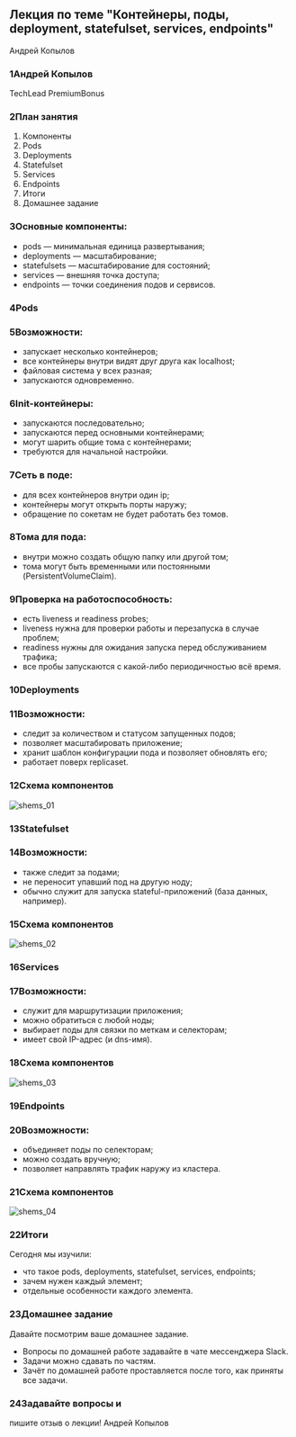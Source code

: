 ## Лекция по теме "Контейнеры, поды, deployment, statefulset, services, endpoints"

Андрей
Копылов

### 1Андрей Копылов
TechLead
PremiumBonus

### 2План занятия
1. Компоненты
2. Pods
3. Deployments
4. Statefulset
5. Services
6. Endpoints
7. Итоги
8. Домашнее задание

### 3Основные компоненты:
- pods — минимальная единица развертывания;
- deployments — масштабирование;
- statefulsets — масштабирование для состояний;
- services — внешняя точка доступа;
- endpoints — точки соединения подов и сервисов.

### 4Pods

### 5Возможности:
- запускает несколько контейнеров;
- все контейнеры внутри видят друг друга как localhost;
- файловая система у всех разная;
- запускаются одновременно.

### 6Init-контейнеры:
- запускаются последовательно;
- запускаются перед основными контейнерами;
- могут шарить общие тома с контейнерами;
- требуются для начальной настройки.

### 7Сеть в поде:
- для всех контейнеров внутри один ip;
- контейнеры могут открыть порты наружу;
- обращение по сокетам не будет работать без томов.

### 8Тома для пода:
- внутри можно создать общую папку или другой том;
- тома могут быть временными или постоянными
(PersistentVolumeClaim).

### 9Проверка на работоспособность:
- есть liveness и readiness probes;
- liveness нужна для проверки работы и перезапуска в
случае проблем;
- readiness нужны для ожидания запуска перед
обслуживанием трафика;
- все пробы запускаются с какой-либо периодичностью
всё время.

### 10Deployments

### 11Возможности:
- следит за количеством и статусом запущенных подов;
- позволяет масштабировать приложение;
- хранит шаблон конфигурации пода и позволяет
обновлять его;
- работает поверх replicaset.

### 12Схема компонентов
![shems_01](/13-kubernetes-config-01-objects/Files/shems_01.png)

### 13Statefulset

### 14Возможности:
- также следит за подами;
- не переносит упавший под на другую ноду;
- обычно служит для запуска stateful-приложений (база
данных, например).

### 15Схема компонентов
![shems_02](/13-kubernetes-config-01-objects/Files/shems_02.png)

### 16Services

### 17Возможности:
- служит для маршрутизации приложения;
- можно обратиться с любой ноды;
- выбирает поды для связки по меткам и селекторам;
- имеет свой IP-адрес (и dns-имя).

### 18Схема компонентов
![shems_03](/13-kubernetes-config-01-objects/Files/shems_03.png)

### 19Endpoints

### 20Возможности:
- объединяет поды по селекторам;
- можно создать вручную;
- позволяет направлять трафик наружу из кластера.

### 21Схема компонентов
![shems_04](/13-kubernetes-config-01-objects/Files/shems_04.png)

### 22Итоги
Сегодня мы изучили:
- что такое pods, deployments, statefulset, services, endpoints;
- зачем нужен каждый элемент;
- отдельные особенности каждого элемента.

### 23Домашнее задание
Давайте посмотрим ваше домашнее задание.
- Вопросы по домашней работе задавайте в чате мессенджера
Slack.
- Задачи можно сдавать по частям.
- Зачёт по домашней работе проставляется после того, как приняты
все задачи.


### 24Задавайте вопросы и
пишите отзыв о лекции!
Андрей Копылов
